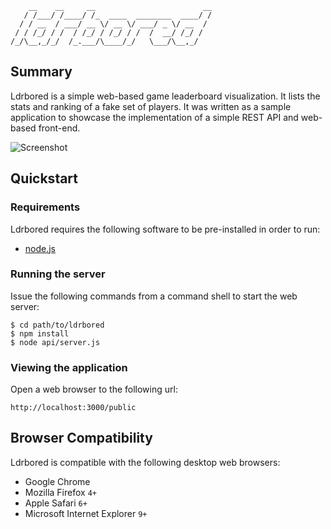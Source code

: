 ```
    __    __     __                        __
   / /___/ /____/ /_  ____  ________  ____/ /
  / / __  / ___/ __ \/ __ \/ ___/ _ \/ __  / 
 / / /_/ / /  / /_/ / /_/ / /  /  __/ /_/ /  
/_/\__,_/_/  /_.___/\____/_/   \___/\__,_/                                               
```                                             

## Summary

Ldrbored is a simple web-based game leaderboard visualization. It lists the stats and ranking of a fake set of players. It was written as a sample application to showcase the implementation of a simple REST API and web-based front-end.

![Screenshot](https://raw.github.com/naasir/ldrbored/master/screenshot.jpg)

## Quickstart

### Requirements

Ldrbored requires the following software to be pre-installed in order to run:

* [node.js](http://nodejs.org/)

### Running the server

Issue the following commands from a command shell to start the web server:

    $ cd path/to/ldrbored
    $ npm install
    $ node api/server.js

### Viewing the application

Open a web browser to the following url:

    http://localhost:3000/public

## Browser Compatibility

Ldrbored is compatible with the following desktop web browsers:

* Google Chrome
* Mozilla Firefox `4+`
* Apple Safari `6+`
* Microsoft Internet Explorer `9+`
